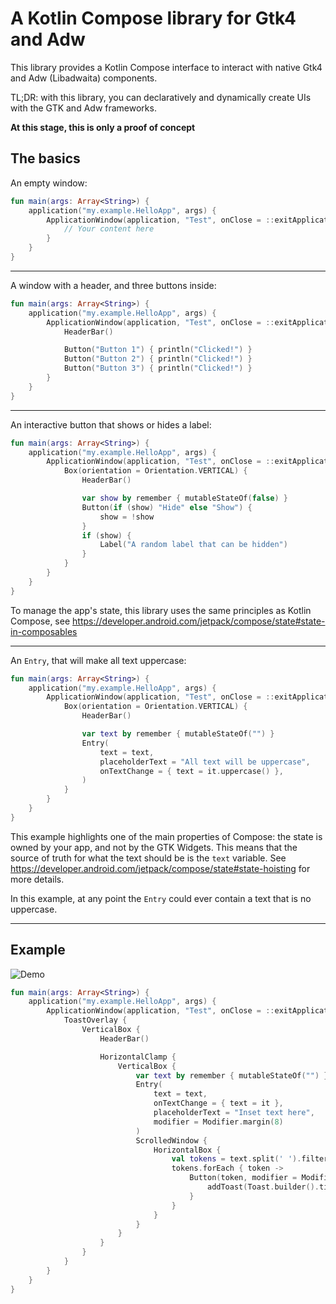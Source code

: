 # A Kotlin Compose library for Gtk4 and Adw

This library provides a Kotlin Compose interface to interact with native Gtk4 and Adw (Libadwaita) components.

TL;DR: with this library, you can declaratively and dynamically create UIs with the GTK and Adw frameworks.

**At this stage, this is only a proof of concept**

## The basics

An empty window:
```kotlin
fun main(args: Array<String>) {
    application("my.example.HelloApp", args) {
        ApplicationWindow(application, "Test", onClose = ::exitApplication) {
            // Your content here
        }
    }
}
```
----

A window with a header, and three buttons inside: 
```kotlin
fun main(args: Array<String>) {
    application("my.example.HelloApp", args) {
        ApplicationWindow(application, "Test", onClose = ::exitApplication) {
            HeaderBar()

            Button("Button 1") { println("Clicked!") }
            Button("Button 2") { println("Clicked!") }
            Button("Button 3") { println("Clicked!") }
        }
    }
}
```

----

An interactive button that shows or hides a label:
```kotlin
fun main(args: Array<String>) {
    application("my.example.HelloApp", args) {
        ApplicationWindow(application, "Test", onClose = ::exitApplication) {
            Box(orientation = Orientation.VERTICAL) {
                HeaderBar()

                var show by remember { mutableStateOf(false) }
                Button(if (show) "Hide" else "Show") {
                    show = !show
                }
                if (show) {
                    Label("A random label that can be hidden")
                }
            }
        }
    }
}
```

To manage the app's state, this library uses the same principles as Kotlin Compose, see https://developer.android.com/jetpack/compose/state#state-in-composables 

----

An `Entry`, that will make all text uppercase:
```kotlin
fun main(args: Array<String>) {
    application("my.example.HelloApp", args) {
        ApplicationWindow(application, "Test", onClose = ::exitApplication) {
            Box(orientation = Orientation.VERTICAL) {
                HeaderBar()

                var text by remember { mutableStateOf("") }
                Entry(
                    text = text,
                    placeholderText = "All text will be uppercase",
                    onTextChange = { text = it.uppercase() },
                )
            }
        }
    }
}
```

This example highlights one of the main properties of Compose:
the state is owned by your app, and not by the GTK Widgets.
This means that the source of truth for what the text should be is the `text` variable. 
See https://developer.android.com/jetpack/compose/state#state-hoisting for more details.

In this example, at any point the `Entry` could ever contain a text that is no uppercase. 

----

## Example

![Demo](https://raw.githubusercontent.com/MMarco94/compose-4-gtk/main/screenshots/demo.gif)


```kotlin
fun main(args: Array<String>) {
    application("my.example.HelloApp", args) {
        ApplicationWindow(application, "Test", onClose = ::exitApplication) {
            ToastOverlay {
                VerticalBox {
                    HeaderBar()

                    HorizontalClamp {
                        VerticalBox {
                            var text by remember { mutableStateOf("") }
                            Entry(
                                text = text,
                                onTextChange = { text = it },
                                placeholderText = "Inset text here",
                                modifier = Modifier.margin(8)
                            )
                            ScrolledWindow {
                                HorizontalBox {
                                    val tokens = text.split(' ').filter { it.isNotBlank() }
                                    tokens.forEach { token ->
                                        Button(token, modifier = Modifier.margin(8)) {
                                            addToast(Toast.builder().title("Clicked on $token").build())
                                        }
                                    }
                                }
                            }
                        }
                    }
                }
            }
        }
    }
}
```

